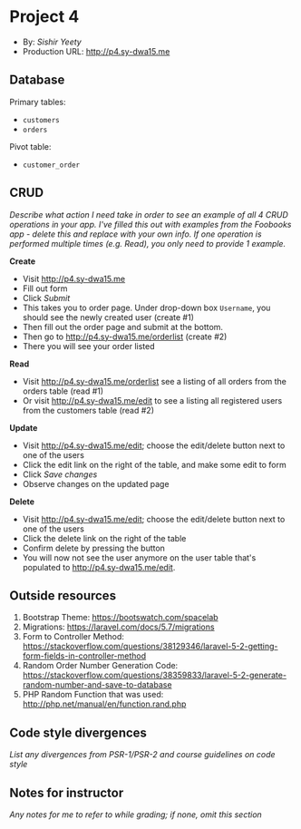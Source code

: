 # Project 4
+ By: *Sishir Yeety*
+ Production URL: <http://p4.sy-dwa15.me>

## Database

Primary tables:
  + `customers`
  + `orders`

Pivot table:
  + `customer_order`

## CRUD
*Describe what action I need take in order to see an example of all 4 CRUD operations in your app. I've filled this out with examples from the Foobooks app - delete this and replace with your own info. If one operation is performed multiple times (e.g. Read), you only need to provide 1 example.*

__Create__
  + Visit <http://p4.sy-dwa15.me>
  + Fill out form
  + Click *Submit*
  + This takes you to order page. Under drop-down box `Username`, you should see the newly created user (create #1)
  + Then fill out the order page and submit at the bottom.
  + Then go to <http://p4.sy-dwa15.me/orderlist> (create #2)
  + There you will see your order listed

__Read__
  + Visit <http://p4.sy-dwa15.me/orderlist> see a listing of all orders from the orders table (read #1)
  + Or visit <http://p4.sy-dwa15.me/edit> to see a listing all registered users from the customers table (read #2)

__Update__
  + Visit <http://p4.sy-dwa15.me/edit>; choose the edit/delete button next to one of the users
  + Click the edit link on the right of the table, and make some edit to form
  + Click *Save changes*
  + Observe changes on the updated page

__Delete__
  + Visit <http://p4.sy-dwa15.me/edit>; choose the edit/delete button next to one of the users
  + Click the delete link on the right of the table
  + Confirm delete by pressing the button
  + You will now not see the user anymore on the user table that's populated to <http://p4.sy-dwa15.me/edit>.

## Outside resources

1. Bootstrap Theme: <https://bootswatch.com/spacelab>
2. Migrations: <https://laravel.com/docs/5.7/migrations>
3. Form to Controller Method: <https://stackoverflow.com/questions/38129346/laravel-5-2-getting-form-fields-in-controller-method>
4. Random Order Number Generation Code: <https://stackoverflow.com/questions/38359833/laravel-5-2-generate-random-number-and-save-to-database>
5. PHP Random Function that was used: <http://php.net/manual/en/function.rand.php>

## Code style divergences
*List any divergences from PSR-1/PSR-2 and course guidelines on code style*

## Notes for instructor
*Any notes for me to refer to while grading; if none, omit this section*

